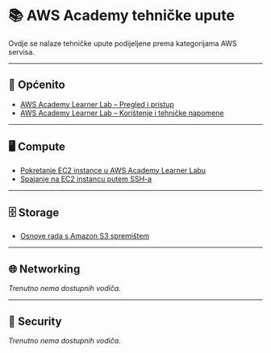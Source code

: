 # 📚 AWS Academy tehničke upute

Ovdje se nalaze tehničke upute podijeljene prema kategorijama AWS servisa.

---
## 📘 Općenito

- [AWS Academy Learner Lab – Pregled i pristup](opcenito/learner-lab-pregled-i-pristup.md)
- [AWS Academy Learner Lab – Korištenje i tehničke napomene](opcenito/learner-lab-koristenje-i-tehnicke-napomene.md)


---

## 🖥️ Compute

- [Pokretanje EC2 instance u AWS Academy Learner Labu](compute/ec2-pokretanje.md)
- [Spajanje na EC2 instancu putem SSH-a](compute/ec2-spajanje.md)

---

## 🗄️ Storage

- [Osnove rada s Amazon S3 spremištem](storage/s3-osnove/s3-vodic.md)

---

## 🌐 Networking

*Trenutno nema dostupnih vodiča.*

---

## 🔐 Security

*Trenutno nema dostupnih vodiča.*
